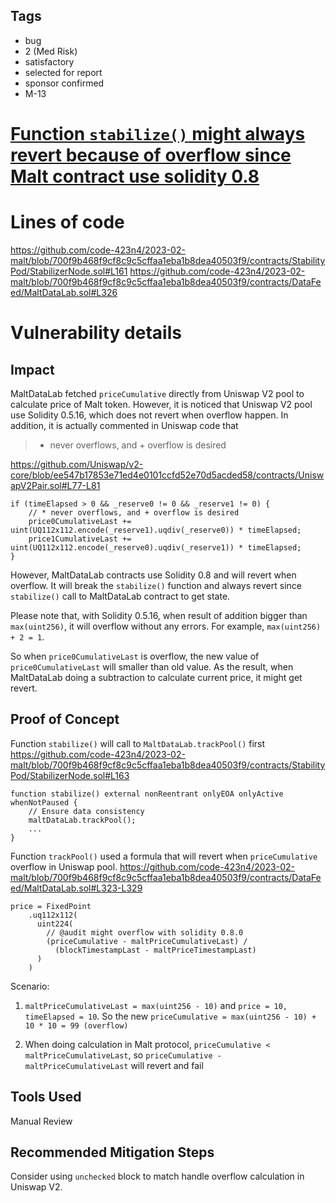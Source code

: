 ## Tags

- bug
- 2 (Med Risk)
- satisfactory
- selected for report
- sponsor confirmed
- M-13

# [Function `stabilize()` might always revert because of overflow since Malt contract use solidity 0.8](https://github.com/code-423n4/2023-02-malt-findings/issues/15) 

# Lines of code

https://github.com/code-423n4/2023-02-malt/blob/700f9b468f9cf8c9c5cffaa1eba1b8dea40503f9/contracts/StabilityPod/StabilizerNode.sol#L161
https://github.com/code-423n4/2023-02-malt/blob/700f9b468f9cf8c9c5cffaa1eba1b8dea40503f9/contracts/DataFeed/MaltDataLab.sol#L326


# Vulnerability details

## Impact
MaltDataLab fetched `priceCumulative` directly from Uniswap V2 pool to calculate price of Malt token. However, it is noticed that Uniswap V2 pool use Solidity 0.5.16, which does not revert when overflow happen. In addition, it is actually commented in Uniswap code that 
> * never overflows, and + overflow is desired

https://github.com/Uniswap/v2-core/blob/ee547b17853e71ed4e0101ccfd52e70d5acded58/contracts/UniswapV2Pair.sol#L77-L81
```solidity
if (timeElapsed > 0 && _reserve0 != 0 && _reserve1 != 0) {
    // * never overflows, and + overflow is desired
    price0CumulativeLast += uint(UQ112x112.encode(_reserve1).uqdiv(_reserve0)) * timeElapsed;
    price1CumulativeLast += uint(UQ112x112.encode(_reserve0).uqdiv(_reserve1)) * timeElapsed;
}
```

However, MaltDataLab contracts use Solidity 0.8 and will revert when overflow. It will break the `stabilize()` function and always revert since `stabilize()` call to MaltDataLab contract to get state.

Please note that, with Solidity 0.5.16, when result of addition bigger than `max(uint256)`, it will overflow without any errors. For example, `max(uint256) + 2 = 1`. 

So when `price0CumulativeLast` is overflow, the new value of `price0CumulativeLast` will smaller than old value. As the result, when MaltDataLab doing a subtraction to calculate current price, it might get revert.

## Proof of Concept
Function `stabilize()` will call to `MaltDataLab.trackPool()` first
https://github.com/code-423n4/2023-02-malt/blob/700f9b468f9cf8c9c5cffaa1eba1b8dea40503f9/contracts/StabilityPod/StabilizerNode.sol#L163

```solidity
function stabilize() external nonReentrant onlyEOA onlyActive whenNotPaused {
    // Ensure data consistency
    maltDataLab.trackPool();
    ...
}
```

Function `trackPool()` used a formula that will revert when `priceCumulative` overflow in Uniswap pool.
https://github.com/code-423n4/2023-02-malt/blob/700f9b468f9cf8c9c5cffaa1eba1b8dea40503f9/contracts/DataFeed/MaltDataLab.sol#L323-L329

```solidity
price = FixedPoint
    .uq112x112(
      uint224(  
        // @audit might overflow with solidity 0.8.0
        (priceCumulative - maltPriceCumulativeLast) / 
          (blockTimestampLast - maltPriceTimestampLast)
      )
    )
```

Scenario:
1. `maltPriceCumulativeLast = max(uint256 - 10)` and `price = 10, timeElapsed = 10`. So the new `priceCumulative = max(uint256 - 10) + 10 * 10 = 99 (overflow)`

2. When doing calculation in Malt protocol, `priceCumulative < maltPriceCumulativeLast`, so `priceCumulative - maltPriceCumulativeLast` will revert and fail

## Tools Used
Manual Review

## Recommended Mitigation Steps
Consider using `unchecked` block to match handle overflow calculation in Uniswap V2.
